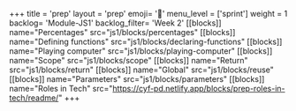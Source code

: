 +++
title = 'prep'
layout = 'prep'
emoji= '📝'
menu_level = ['sprint']
weight = 1
backlog= 'Module-JS1'
backlog_filter= 'Week 2'
[[blocks]]
name="Percentages"
src="js1/blocks/percentages"
[[blocks]]
name="Defining functions"
src="js1/blocks/declaring-functions"
[[blocks]]
name="Playing computer"
src="js1/blocks/playing-computer"
[[blocks]]
name="Scope"
src="js1/blocks/scope"
[[blocks]]
name="Return"
src="js1/blocks/return"
[[blocks]]
name="Global"
src="js1/blocks/reuse"
[[blocks]]
name="Parameters"
src="js1/blocks/parameters"
[[blocks]]
name="Roles in Tech"
src="https://cyf-pd.netlify.app/blocks/prep-roles-in-tech/readme/"
+++
